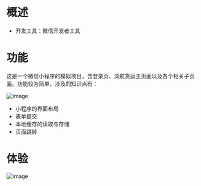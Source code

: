# 概述

* 开发工具：微信开发者工具 

# 功能

这是一个微信小程序的模拟项目，含登录页、深航货运主页面以及各个相关子页面。功能较为简单，涉及的知识点有：


![image](https://github.com/TiffanyHam/wxDemo/blob/Test/readme_pic/air.png)
 
* 小程序的界面布局
* 表单提交
* 本地缓存的读取与存储
* 页面跳转

# 体验
![image](https://github.com/TiffanyHam/wxDemo/blob/Test/readme_pic/airSystem.jpg)
